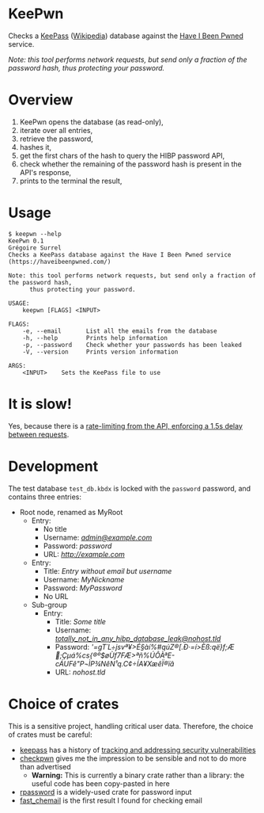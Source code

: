 # KeePwn

Checks a [KeePass](https://keepass.info/) ([Wikipedia](https://en.wikipedia.org/wiki/KeePass)) database against the [Have I Been Pwned](https://haveibeenpwned.com/) service.

*Note: this tool performs network requests, but send only a fraction of the password hash, thus protecting your password.*

# Overview

1. KeePwn opens the database (as read-only),
2. iterate over all entries,
3. retrieve the password,
4. hashes it,
5. get the first chars of the hash to query the HIBP password API,
6. check whether the remaining of the password hash is present in the API's response,
7. prints to the terminal the result,

# Usage

```console
$ keepwn --help
KeePwn 0.1
Grégoire Surrel
Checks a KeePass database against the Have I Been Pwned service (https://haveibeenpwned.com/)

Note: this tool performs network requests, but send only a fraction of the password hash,
      thus protecting your password.

USAGE:
    keepwn [FLAGS] <INPUT>

FLAGS:
    -e, --email       List all the emails from the database
    -h, --help        Prints help information
    -p, --password    Check whether your passwords has been leaked
    -V, --version     Prints version information

ARGS:
    <INPUT>    Sets the KeePass file to use
```

# It is slow!

Yes, because there is a [rate-limiting from the API, enforcing a 1.5s delay between requests](https://haveibeenpwned.com/API/v3#RateLimiting).

# Development

The test database `test_db.kbdx` is locked with the `password` password, and contains three entries:

- Root node, renamed as MyRoot
    - Entry:
        - No title
        - Username: *admin@example.com*
        - Password: *password*
        - URL: *http://example.com*
    - Entry:
        - Title: *Entry without email but username*
        - Username: *MyNickname*
        - Password: *MyPassword*
        - No URL
    - Sub-group
        - Entry:
            - Title: *Some title*
            - Username: *totally_not_in_any_hibp_database_leak@nohost.tld*
            - Password: *'=gT´L÷jsvª¥>É§àí%#qúZ®[.Ð·=í>Èß:që}f;Æ🔐;Çµá%cs{®º$øÙf7FÆ>ªñ%ÚÔÀªE-cÁUFê"P¬ÌP¾NêN¹q.C¢÷ÍA¥XæêÏ®ïâ*
            - URL: *nohost.tld*

# Choice of crates

This is a sensitive project, handling critical user data. Therefore, the choice of crates must be careful:

- [keepass](https://crates.io/crates/keepass) has a history of [tracking and addressing security vulnerabilities](https://github.com/sseemayer/keepass-rs/issues?q=is%3Aissue+is%3Aclosed)
- [checkpwn](https://crates.io/crates/checkpwn) gives me the impression to be sensible and not to do more than advertised
    - **Warning:** This is currently a binary crate rather than a library: the useful code has been copy-pasted in here
- [rpassword](https://crates.io/crates/rpassword) is a widely-used crate for password input
- [fast_chemail](https://crates.io/crates/fast_chemail) is the first result I found for checking email